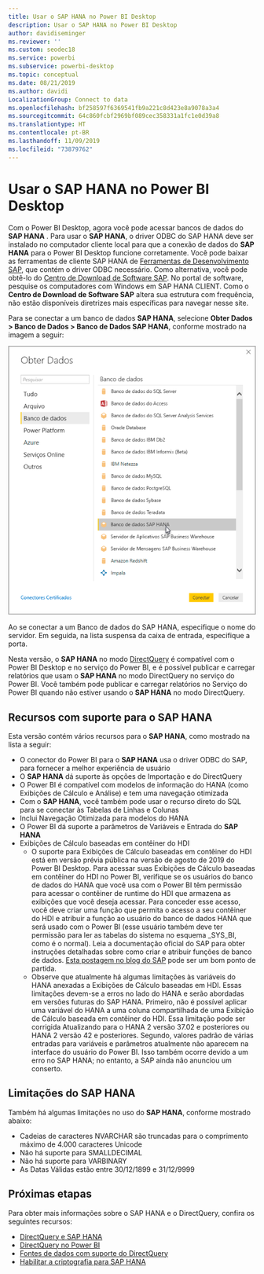 ```yaml
---
title: Usar o SAP HANA no Power BI Desktop
description: Usar o SAP HANA no Power BI Desktop
author: davidiseminger
ms.reviewer: ''
ms.custom: seodec18
ms.service: powerbi
ms.subservice: powerbi-desktop
ms.topic: conceptual
ms.date: 08/21/2019
ms.author: davidi
LocalizationGroup: Connect to data
ms.openlocfilehash: bf258597f6369541fb9a221c8d423e8a9078a3a4
ms.sourcegitcommit: 64c860fcbf2969bf089cec358331a1fc1e0d39a8
ms.translationtype: HT
ms.contentlocale: pt-BR
ms.lasthandoff: 11/09/2019
ms.locfileid: "73879762"
---
```

# <a name="use-sap-hana-in-power-bi-desktop"></a>Usar o SAP HANA no Power BI Desktop
Com o Power BI Desktop, agora você pode acessar bancos de dados do **SAP HANA** . Para usar o **SAP HANA**, o driver ODBC do SAP HANA deve ser instalado no computador cliente local para que a conexão de dados do **SAP HANA** para o Power BI Desktop funcione corretamente. Você pode baixar as ferramentas de cliente SAP HANA de [Ferramentas de Desenvolvimento SAP](https://tools.hana.ondemand.com/#hanatools), que contém o driver ODBC necessário. Como alternativa, você pode obtê-lo do [Centro de Download de Software SAP](https://support.sap.com/swdc). No portal de software, pesquise os computadores com Windows em SAP HANA CLIENT. Como o **Centro de Download de Software SAP** altera sua estrutura com frequência, não estão disponíveis diretrizes mais específicas para navegar nesse site.

Para se conectar a um banco de dados **SAP HANA**, selecione **Obter Dados > Banco de Dados > Banco de Dados SAP HANA**, conforme mostrado na imagem a seguir:

![](media/desktop-sap-hana/sap-hana-1.png)

Ao se conectar a um Banco de dados do SAP HANA, especifique o nome do servidor. Em seguida, na lista suspensa da caixa de entrada, especifique a porta.

Nesta versão, o **SAP HANA** no modo [DirectQuery](desktop-directquery-sap-hana.md) é compatível com o Power BI Desktop e no serviço do Power BI, e é possível publicar e carregar relatórios que usam o **SAP HANA** no modo DirectQuery no serviço do Power BI. Você também pode publicar e carregar relatórios no Serviço do Power BI quando não estiver usando o **SAP HANA** no modo DirectQuery.

## <a name="supported-features-for-sap-hana"></a>Recursos com suporte para o SAP HANA
Esta versão contém vários recursos para o **SAP HANA**, como mostrado na lista a seguir:

* O conector do Power BI para o **SAP HANA** usa o driver ODBC do SAP, para fornecer a melhor experiência de usuário
* O **SAP HANA** dá suporte às opções de Importação e do DirectQuery
* O Power BI é compatível com modelos de informação do HANA (como Exibições de Cálculo e Análise) e tem uma navegação otimizada
* Com o **SAP HANA**, você também pode usar o recurso direto do SQL para se conectar às Tabelas de Linhas e Colunas
* Inclui Navegação Otimizada para modelos do HANA
* O Power BI dá suporte a parâmetros de Variáveis e Entrada do **SAP HANA**
* Exibições de Cálculo baseadas em contêiner do HDI
  * O suporte para Exibições de Cálculo baseadas em contêiner do HDI está em versão prévia pública na versão de agosto de 2019 do Power BI Desktop. Para acessar suas Exibições de Cálculo baseadas em contêiner do HDI no Power BI, verifique se os usuários do banco de dados do HANA que você usa com o Power BI têm permissão para acessar o contêiner de runtime do HDI que armazena as exibições que você deseja acessar. Para conceder esse acesso, você deve criar uma função que permita o acesso a seu contêiner do HDI e atribuir a função ao usuário do banco de dados HANA que será usado com o Power BI (esse usuário também deve ter permissão para ler as tabelas do sistema no esquema \_SYS\_BI, como é o normal). Leia a documentação oficial do SAP para obter instruções detalhadas sobre como criar e atribuir funções de banco de dados. [Esta postagem no blog do SAP](https://blogs.sap.com/2018/01/24/the-easy-way-to-make-your-hdi-container-accessible-to-a-classic-database-user/) pode ser um bom ponto de partida.
  * Observe que atualmente há algumas limitações às variáveis do HANA anexadas a Exibições de Cálculo baseadas em HDI. Essas limitações devem-se a erros no lado do HANA e serão abordadas em versões futuras do SAP HANA. Primeiro, não é possível aplicar uma variável do HANA a uma coluna compartilhada de uma Exibição de Cálculo baseada em contêiner do HDI. Essa limitação pode ser corrigida Atualizando para o HANA 2 versão 37.02 e posteriores ou HANA 2 versão 42 e posteriores. Segundo, valores padrão de várias entradas para variáveis e parâmetros atualmente não aparecem na interface do usuário do Power BI. Isso também ocorre devido a um erro no SAP HANA; no entanto, a SAP ainda não anunciou um conserto.

## <a name="limitations-of-sap-hana"></a>Limitações do SAP HANA
Também há algumas limitações no uso do **SAP HANA**, conforme mostrado abaixo:

* Cadeias de caracteres NVARCHAR são truncadas para o comprimento máximo de 4.000 caracteres Unicode
* Não há suporte para SMALLDECIMAL
* Não há suporte para VARBINARY
* As Datas Válidas estão entre 30/12/1899 e 31/12/9999


## <a name="next-steps"></a>Próximas etapas
Para obter mais informações sobre o SAP HANA e o DirectQuery, confira os seguintes recursos:

* [DirectQuery e SAP HANA](desktop-directquery-sap-hana.md)
* [DirectQuery no Power BI](desktop-directquery-about.md)
* [Fontes de dados com suporte do DirectQuery](desktop-directquery-data-sources.md)
* [Habilitar a criptografia para SAP HANA](desktop-sap-hana-encryption.md)



